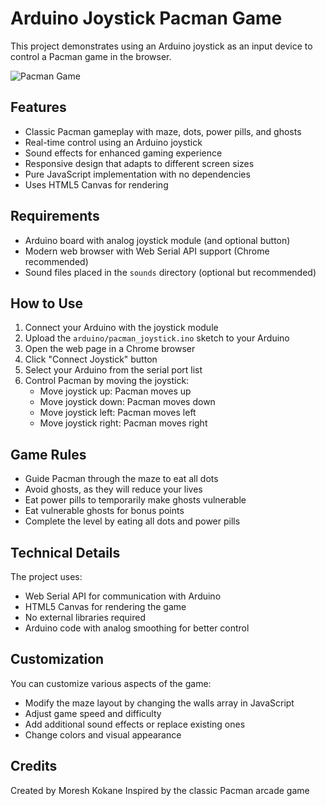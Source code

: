 # Arduino Joystick Pacman Game

This project demonstrates using an Arduino joystick as an input device to control a Pacman game in the browser.

![Pacman Game](https://via.placeholder.com/800x600.png?text=Arduino+Joystick+Pacman+Game)

## Features

- Classic Pacman gameplay with maze, dots, power pills, and ghosts
- Real-time control using an Arduino joystick
- Sound effects for enhanced gaming experience
- Responsive design that adapts to different screen sizes
- Pure JavaScript implementation with no dependencies
- Uses HTML5 Canvas for rendering

## Requirements

- Arduino board with analog joystick module (and optional button)
- Modern web browser with Web Serial API support (Chrome recommended)
- Sound files placed in the `sounds` directory (optional but recommended)

## How to Use

1. Connect your Arduino with the joystick module
2. Upload the `arduino/pacman_joystick.ino` sketch to your Arduino
3. Open the web page in a Chrome browser
4. Click "Connect Joystick" button
5. Select your Arduino from the serial port list
6. Control Pacman by moving the joystick:
   - Move joystick up: Pacman moves up
   - Move joystick down: Pacman moves down
   - Move joystick left: Pacman moves left
   - Move joystick right: Pacman moves right

## Game Rules

- Guide Pacman through the maze to eat all dots
- Avoid ghosts, as they will reduce your lives
- Eat power pills to temporarily make ghosts vulnerable
- Eat vulnerable ghosts for bonus points
- Complete the level by eating all dots and power pills

## Technical Details

The project uses:
- Web Serial API for communication with Arduino
- HTML5 Canvas for rendering the game
- No external libraries required
- Arduino code with analog smoothing for better control

## Customization

You can customize various aspects of the game:
- Modify the maze layout by changing the walls array in JavaScript
- Adjust game speed and difficulty
- Add additional sound effects or replace existing ones
- Change colors and visual appearance

## Credits

Created by Moresh Kokane
Inspired by the classic Pacman arcade game 